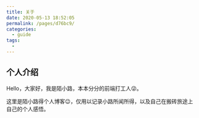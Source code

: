 ```yaml
---
title: 关于
date: 2020-05-13 18:52:05
permalink: /pages/d76bc9/
categories:
  - guide
tags:
  - 
---
```

## 个人介绍

Hello，大家好，我是陌小路，本本分分的前端打工人😜。

这里是陌小路得个人博客😉，仅用以记录小路所闻所得，以及自己在搬砖旅途上自己的个人感悟。
